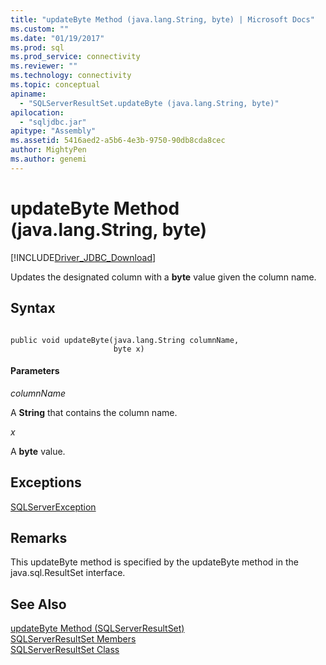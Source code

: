 ```yaml
---
title: "updateByte Method (java.lang.String, byte) | Microsoft Docs"
ms.custom: ""
ms.date: "01/19/2017"
ms.prod: sql
ms.prod_service: connectivity
ms.reviewer: ""
ms.technology: connectivity
ms.topic: conceptual
apiname: 
  - "SQLServerResultSet.updateByte (java.lang.String, byte)"
apilocation: 
  - "sqljdbc.jar"
apitype: "Assembly"
ms.assetid: 5416aed2-a5b6-4e3b-9750-90db8cda8cec
author: MightyPen
ms.author: genemi
---
```

# updateByte Method (java.lang.String, byte)
[!INCLUDE[Driver_JDBC_Download](../../../includes/driver_jdbc_download.md)]

  Updates the designated column with a **byte** value given the column name.  
  
## Syntax  
  
```  
  
public void updateByte(java.lang.String columnName,  
                       byte x)  
```  
  
#### Parameters  
 *columnName*  
  
 A **String** that contains the column name.  
  
 *x*  
  
 A **byte** value.  
  
## Exceptions  
 [SQLServerException](../../../connect/jdbc/reference/sqlserverexception-class.md)  
  
## Remarks  
 This updateByte method is specified by the updateByte method in the java.sql.ResultSet interface.  
  
## See Also  
 [updateByte Method &#40;SQLServerResultSet&#41;](../../../connect/jdbc/reference/updatebyte-method-sqlserverresultset.md)   
 [SQLServerResultSet Members](../../../connect/jdbc/reference/sqlserverresultset-members.md)   
 [SQLServerResultSet Class](../../../connect/jdbc/reference/sqlserverresultset-class.md)  
  
  
